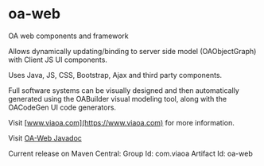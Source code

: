 # oa-web
OA web components and framework

Allows dynamically updating/binding to server side model (OAObjectGraph) with Client JS UI components.

Uses Java, JS, CSS, Bootstrap, Ajax and third party components.  

Full software systems can be visually designed and then automatically generated using the OABuilder visual modeling tool, along with the OACodeGen UI code generators.

Visit [www.viaoa.com](https://www.viaoa.com) for more information.

Visit [OA-Web Javadoc](http://viaoa.github.io/oa-web/docs/index.html)

Current release on Maven Central: 
    Group Id: com.viaoa
    Artifact Id: oa-web
